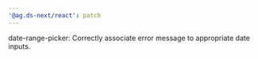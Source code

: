 ```yaml
---
'@ag.ds-next/react': patch
---
```


date-range-picker: Correctly associate error message to appropriate date inputs.
